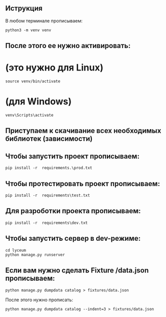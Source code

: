 
## Иструкция

В любом терминале прописываем:

```
python3 -m venv venv
```

## После этого ее нужно активировать:
# (это нужно для Linux)
 ```
source venv/bin/activate
```
# (для Windows)
```
venv\Scripts\activate 
```
## Приступаем к скачивание всех необходимых библиотек (зависимости)

## Чтобы запустить проект прописываем:
```
pip install -r  requirements.\prod.txt
```
## Чтобы протестировать проект прописываем:
```
pip install -r  requirements\test.txt
```
## Для разроботки проекта прописываем:
```
pip install -r  requirements\dev.txt
```

## Чтобы запустить сервер в dev-режиме:
```
cd lyceum
python manage.py runserver
```

## Если вам нужно сделать Fixture /data.json прописываем:
```
python manage.py dumpdata catalog > fixtures/data.json
```
После этого нужно прописать:
```
python manage.py dumpdata catalog --indent=3 > fixtures/data.json
```
